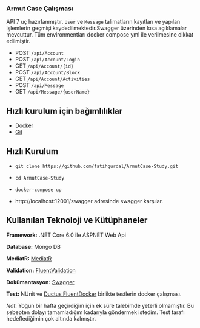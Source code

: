 ### Armut Case Çalışması

API 7 uç hazırlanmıştır. `User` ve `Message` talimatların kayıtları ve yapılan işlemlerin geçmişi kaydedilmektedir.Swagger üzerinden kısa açıklamalar mevcuttur. Tüm environmentları docker compose yml ile verilmesine dikkat edilmiştir.

- POST `/api/Account`
- POST `/api/Account/Login`
- GET `/api/Account/{id}`
- POST `/api/Account/Block`
- GET `/api/Account/Activities`
- POST `/api/Message`
- GET `/api/Message/{userName}`

## Hızlı kurulum için bağımlılıklar
- [Docker](https://www.docker.com/)
- [Git](https://git-scm.com/downloads)

## Hızlı Kurulum
- `git clone https://github.com/fatihgurdal/ArmutCase-Study.git`

-  `cd ArmutCase-Study`

- `docker-compose up`

- http://localhost:12001/swagger adresinde swagger karşılar.


## Kullanılan Teknoloji ve Kütüphaneler
**Framework:** .NET Core 6.0 ile ASPNET Web Api

**Database:** Mongo DB

**MediatR:** [MediatR](https://www.nuget.org/packages/MediatR)

**Validation:** [FluentValidation](https://www.nuget.org/packages/FluentValidation.AspNetCore/)

**Dokümantasyon:** [Swagger](https://www.nuget.org/packages/Swashbuckle.AspNetCore.Swagger/ "Swagger")

**Test:** NUnit ve [Ductus FluentDocker](https://www.nuget.org/packages/Ductus.FluentDocker) birlikte testlerin docker çalışması.

*Not*: Yoğun bir hafta geçirdiğim için ek süre talebimde yeterli olmamıştır. Bu sebepten dolayı tamamladığım kadarıyla göndermek istedim. Test tarafı hedeflediğimin çok altında kalmıştır.
